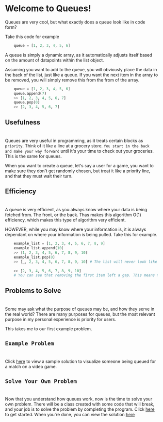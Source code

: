 # Welcome to Queues!
Queues are very cool, but what exactly does a queue look like in code form?

Take this code for example
```python
    queue = [1, 2, 3, 4, 5, 6]
```
A queue is simply a dynamic array, as it automatically adjusts itself based on the amount of datapoints within the list object.

Assuming you want to add to the queue, you will obviously place the data in the back of the list, just like a queue. If you want the next item in the array to be removed, you will simply remove this from the from of the array.
```python
    queue = [1, 2, 3, 4, 5, 6]
    queue.append(7)
    >> [1, 2, 3, 4, 5, 6, 7]
    queue.pop(0)
    >> [2, 3, 4, 5, 6, 7]
```
## Usefulness
#
Queues are very useful in programming, as it treats certain blocks as `priority`. Think of it like a line at a grocery store. `You start in the back and make your way forward` until it's your time to check out your groceries. This is the same for queues.

When you want to create a queue, let's say a user for a game, you want to make sure they don't get randomly chosen, but treat it like a priority line, and that they must wait their turn.

## Efficiency
#
A queue is very efficient, as you always know where your data is being fetched from. The front, or the back. Thas makes this algorithm O(1) efficiency, which makes this type of algorithm very efficient.

HOWEVER, while you may know where your information is, it is always dependant on where your information is being pulled. Take this for example.
```python
    example_list = [1, 2, 3, 4, 5, 6, 7, 8, 9]
    example_list.append(10)
    >> [1, 2, 3, 4, 5, 6, 7, 8, 9, 10]
    example_list.pop(0)
    >> [_, 2, 3, 4, 5, 6, 7, 8, 9, 10] # The list will never look like this, this is just an example of the item being removed.
    
    >> [2, 3, 4, 5, 6, 7, 8, 9, 10]
    # You can see that removing the first item left a gap. This means that all the information has to shift left 1, making removing from the front, O(n), whereas taking or adding to the back doesn't effect any other data, making it O(1).
```

## Problems to Solve
#
Some may ask what the purpose of queues may be, and how they serve in the real world? There are many purposes for queues, but the most relevant purpose in my personal experience is priority for users.

This takes me to our first example problem.

## `Example Problem`
#
Click [here](python_files/queues/server-example.py) to view a sample solution to visualize someone being queued for a match on a video game.

## `Solve Your Own Problem`
#
Now that you understand how queues work, now is the time to solve your own problem. There will be a class created with some code that will break, and your job is to solve the problem by completing the program. Click [here](python_files/queues/callers.py) to get started. When you're done, you can view the solution [here](python_files/queues/callers-solution.py)